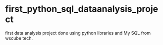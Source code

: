 # first_python_sql_dataanalysis_project
first data analysis project done using python libraries and My SQL from wscube tech.

